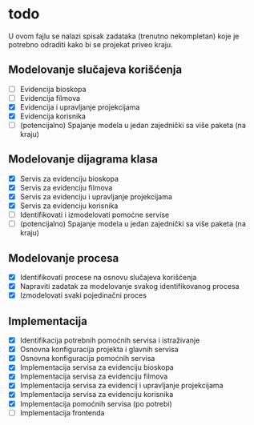 # todo
U ovom fajlu se nalazi spisak zadataka (trenutno nekompletan) koje je potrebno odraditi kako bi se projekat priveo kraju.

## Modelovanje slučajeva korišćenja

- [ ] Evidencija bioskopa
- [ ] Evidencija filmova
- [x] Evidencija i upravljanje projekcijama
- [x] Evidencija korisnika
- [ ] (potencijalno) Spajanje modela u jedan zajednički sa više paketa (na kraju)

## Modelovanje dijagrama klasa

- [x] Servis za evidenciju bioskopa
- [x] Servis za evidenciju filmova
- [x] Servis za evidenciju i upravljanje projekcijama
- [x] Servis za evidenciju korisnika
- [ ] Identifikovati i izmodelovati pomoćne servise
- [ ] (potencijalno) Spajanje modela u jedan zajednički sa više paketa (na kraju)

## Modelovanje procesa

- [x] Identifikovati procese na osnovu slučajeva korišćenja
- [x] Napraviti zadatak za modelovanje svakog identifikovanog procesa
- [x] Izmodelovati svaki pojedinačni proces

## Implementacija

- [x] Identifikacija potrebnih pomoćnih servisa i istraživanje
- [x] Osnovna konfiguracija projekta i glavnih servisa
- [x] Osnovna konfiguracija pomoćnih servisa
- [x] Implementacija servisa za evidenciju bioskopa
- [x] Implementacija servisa za evidenciju filmova
- [x] Implementacija servisa za evidencij i upravljanje projekcijama
- [x] Implementacija servisa za evidenciju korisnika
- [x] Implementacija pomoćnih servisa (po potrebi)
- [ ] Implementacija frontenda
